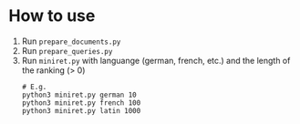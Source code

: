 # How to use

1. Run `prepare_documents.py`
1. Run `prepare_queries.py`
1. Run `miniret.py` with languange (german, french, etc.) and the length of the ranking (> 0)
    ```shell
   # E.g.
   python3 miniret.py german 10
   python3 miniret.py french 100
   python3 miniret.py latin 1000
   ```